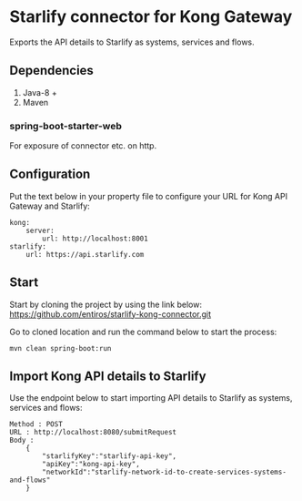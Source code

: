 # Starlify connector for Kong Gateway
Exports the API details to Starlify as systems, services and flows.

## Dependencies
   1. Java-8 +
   2. Maven
   
### spring-boot-starter-web
For exposure of connector etc. on http.

## Configuration
Put the text below in your property file to configure your URL for Kong API Gateway and Starlify:

```
kong:
	server:
		url: http://localhost:8001
starlify:
	url: https://api.starlify.com
```
 
## Start
Start by cloning the project by using the link below:   
https://github.com/entiros/starlify-kong-connector.git

Go to cloned location and run the command below to start the process:
```
mvn clean spring-boot:run
```

## Import Kong API details to Starlify
Use the endpoint below to start importing API details to Starlify as systems, services and flows: 

```
Method : POST
URL : http://localhost:8080/submitRequest
Body : 
	{	
		"starlifyKey":"starlify-api-key",
		"apiKey":"kong-api-key",
		"networkId":"starlify-network-id-to-create-services-systems-and-flows"
	}
```

